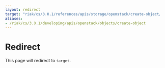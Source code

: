 ```yaml
---
layout: redirect
target: "riak/cs/3.0.1/references/apis/storage/openstack/create-object/"
aliases:
- /riak/cs/3.0.1/developing/apis/openstack/objects/create-object
---
```


# Redirect

This page will redirect to `target`.
